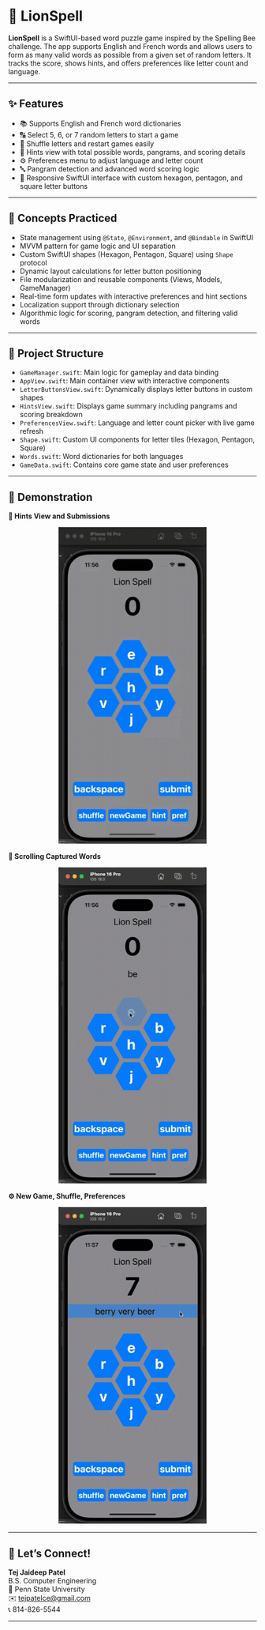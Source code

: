 # 🦁 LionSpell

**LionSpell** is a SwiftUI-based word puzzle game inspired by the Spelling Bee challenge. The app supports English and French words and allows users to form as many valid words as possible from a given set of random letters. It tracks the score, shows hints, and offers preferences like letter count and language.

---

## ✨ Features

-   📚 Supports English and French word dictionaries
-   🔠 Select 5, 6, or 7 random letters to start a game
-   🔄 Shuffle letters and restart games easily
-   🧠 Hints view with total possible words, pangrams, and scoring details
-   ⚙️ Preferences menu to adjust language and letter count
-   🔤 Pangram detection and advanced word scoring logic
-   📱 Responsive SwiftUI interface with custom hexagon, pentagon, and square letter buttons

---

## 🧩 Concepts Practiced

-   State management using `@State`, `@Environment`, and `@Bindable` in SwiftUI
-   MVVM pattern for game logic and UI separation
-   Custom SwiftUI shapes (Hexagon, Pentagon, Square) using `Shape` protocol
-   Dynamic layout calculations for letter button positioning
-   File modularization and reusable components (Views, Models, GameManager)
-   Real-time form updates with interactive preferences and hint sections
-   Localization support through dictionary selection
-   Algorithmic logic for scoring, pangram detection, and filtering valid words

---

## 📂 Project Structure

-   `GameManager.swift`: Main logic for gameplay and data binding
-   `AppView.swift`: Main container view with interactive components
-   `LetterButtonsView.swift`: Dynamically displays letter buttons in custom shapes
-   `HintsView.swift`: Displays game summary including pangrams and scoring breakdown
-   `PreferencesView.swift`: Language and letter count picker with live game refresh
-   `Shape.swift`: Custom UI components for letter tiles (Hexagon, Pentagon, Square)
-   `Words.swift`: Word dictionaries for both languages
-   `GameData.swift`: Contains core game state and user preferences

---

## 📸 Demonstration

**🧠 Hints View and Submissions**

<div align="center">
    <img src="./WordSpell_1.gif" width="300">
</div>

**📜 Scrolling Captured Words**

<div align="center">
    <img src="./WordSpell_2.gif" width="300">
</div>

**⚙️ New Game, Shuffle, Preferences**

<div align="center">
    <img src="./WordSpell_3.gif" width="300">
</div>

---

## 🧠 Let’s Connect!

**Tej Jaideep Patel**  
B.S. Computer Engineering  
📍 Penn State University  
✉️ tejpatelce@gmail.com  
📞 814-826-5544

---
